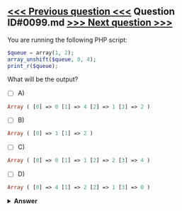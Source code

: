 [<<< Previous question <<<](0098.md)   Question ID#0099.md   [>>> Next question >>>](0100.md)
---

You are running the following PHP script:
```php
$queue = array(1, 2);
array_unshift($queue, 0, 4);
print_r($queue);
```
What will be the output?

- [ ] A)
```php
Array ( [0] => 0 [1] => 4 [2] => 1 [3] => 2 )
```

- [ ] B)
```php
Array ( [0] => 1 [1] => 2 )
```

- [ ] C)
```php
Array ( [0] => 0 [1] => 1 [2] => 2 [3] => 4 )
```

- [ ] D)
```php
Array ( [0] => 4 [1] => 2 [2] => 1 [3] => 0 )
```


<details><summary><b>Answer</b></summary>
<p>
  Answer: <strong>A</strong>
</p>
</details>

